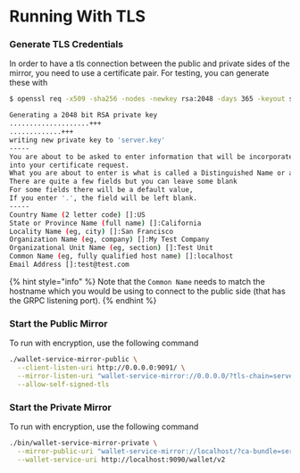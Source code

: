 # Running With TLS

### Generate TLS Credentials

In order to have a tls connection between the public and private sides of the mirror, you need to use a certificate pair. For testing, you can generate these with

```bash
$ openssl req -x509 -sha256 -nodes -newkey rsa:2048 -days 365 -keyout server.key -out server.crt

Generating a 2048 bit RSA private key
....................+++
.............+++
writing new private key to 'server.key'
-----
You are about to be asked to enter information that will be incorporated
into your certificate request.
What you are about to enter is what is called a Distinguished Name or a DN.
There are quite a few fields but you can leave some blank
For some fields there will be a default value,
If you enter '.', the field will be left blank.
-----
Country Name (2 letter code) []:US
State or Province Name (full name) []:California
Locality Name (eg, city) []:San Francisco
Organization Name (eg, company) []:My Test Company
Organizational Unit Name (eg, section) []:Test Unit
Common Name (eg, fully qualified host name) []:localhost
Email Address []:test@test.com
```

{% hint style="info" %}
Note that the `Common Name` needs to match the hostname which you would be using to connect to the public side (that has the GRPC listening port).
{% endhint %}

### Start the Public Mirror

To run with encryption, use the following command

```sh
./wallet-service-mirror-public \
  --client-listen-uri http://0.0.0.0:9091/ \
  --mirror-listen-uri "wallet-service-mirror://0.0.0.0/?tls-chain=server.crt&tls-key=server.key" \
  --allow-self-signed-tls
```

### Start the Private Mirror

To run with encryption, use the following command

```sh
./bin/wallet-service-mirror-private \
  --mirror-public-uri "wallet-service-mirror://localhost/?ca-bundle=server.crt&tls-hostname=localhost" \
  --wallet-service-uri http://localhost:9090/wallet/v2
```
